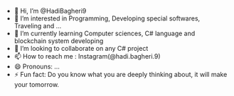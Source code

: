 - 👋 Hi, I’m @HadiBagheri9
- 👀 I’m interested in Programming, Developing special softwares, Traveling and ...
- 🌱 I’m currently learning Computer sciences, C# language and blockchain system developing
- 💞️ I’m looking to collaborate on any C# project
- 📫 How to reach me : Instagram(@hadi.bagheri.9)
- 😄 Pronouns: ...
- ⚡ Fun fact: Do you know what you are deeply thinking about, it will make your tomorrow.

<!---
HadiBagheri9/HadiBagheri9 is a ✨ special ✨ repository because its `README.md` (this file) appears on your GitHub profile.
You can click the Preview link to take a look at your changes.
--->
